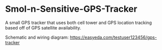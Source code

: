 # Smol-n-Sensitive-GPS-Tracker
A small GPS tracker that uses both cell tower and GPS location tracking based off of GPS satellite availability.

Schematic and wiring diagram: https://easyeda.com/testuser123456/gps-tracker
